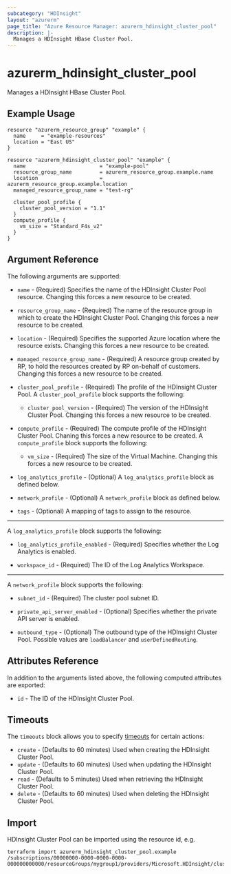 ```yaml
---
subcategory: "HDInsight"
layout: "azurerm"
page_title: "Azure Resource Manager: azurerm_hdinsight_cluster_pool"
description: |-
  Manages a HDInsight HBase Cluster Pool.
---
```


# azurerm_hdinsight_cluster_pool

Manages a HDInsight HBase Cluster Pool.

## Example Usage

```hcl
resource "azurerm_resource_group" "example" {
  name     = "example-resources"
  location = "East US"
}

resource "azurerm_hdinsight_cluster_pool" "example" {
  name                        = "example-pool"
  resource_group_name         = azurerm_resource_group.example.name
  location                    = azurerm_resource_group.example.location
  managed_resource_group_name = "test-rg"

  cluster_pool_profile {
    cluster_pool_version = "1.1"
  }
  compute_profile {
    vm_size = "Standard_F4s_v2"
  }
}
```

## Argument Reference
The following arguments are supported:

* `name` - (Required) Specifies the name of the HDInsight Cluster Pool resource. Changing this forces a new resource to be created.

* `resource_group_name` - (Required) The name of the resource group in which to create the HDInsight Cluster Pool. Changing this forces a new resource to be created.

* `location` - (Required) Specifies the supported Azure location where the resource exists. Changing this forces a new resource to be created.

* `managed_resource_group_name` - (Required) A resource group created by RP, to hold the resources created by RP on-behalf of customers. Changing this forces a new resource to be created.

* `cluster_pool_profile` - (Required) The profile of the HDInsight Cluster Pool. A `cluster_pool_profile` block supports the following:

  * `cluster_pool_version` - (Required) The version of the HDInsight Cluster Pool. Changing this forces a new resource to be created.

* `compute_profile` - (Required) The compute profile of the HDInsight Cluster Pool. Chaning this forces a new resource to be created. A `compute_profile` block supports the following:
    
  * `vm_size` - (Required) The size of the Virtual Machine. Changing this forces a new resource to be created.

* `log_analytics_profile` - (Optional) A `log_analytics_profile` block as defined below.

* `network_profile` - (Optional) A `network_profile` block as defined below.

* `tags` - (Optional) A mapping of tags to assign to the resource.

---

A `log_analytics_profile` block supports the following:

* `log_analytics_profile_enabled` - (Required) Specifies whether the Log Analytics is enabled.

* `workspace_id` - (Required) The ID of the Log Analytics Workspace.

---

A `network_profile` block supports the following:

* `subnet_id` - (Required) The cluster pool subnet ID.

* `private_api_server_enabled` - (Optional) Specifies whether the private API server is enabled.

* `outbound_type` - (Optional) The outbound type of the HDInsight Cluster Pool. Possible values are `loadBalancer` and `userDefinedRouting`.

## Attributes Reference

In addition to the arguments listed above, the following computed attributes are exported:

* `id` - The ID of the HDInsight Cluster Pool.

## Timeouts

The `timeouts` block allows you to specify [timeouts](https://www.terraform.io/language/resources/syntax#operation-timeouts) for certain actions:

* `create` - (Defaults to 60 minutes) Used when creating the HDInsight Cluster Pool.
* `update` - (Defaults to 60 minutes) Used when updating the HDInsight Cluster Pool.
* `read` - (Defaults to 5 minutes) Used when retrieving the HDInsight Cluster Pool.
* `delete` - (Defaults to 60 minutes) Used when deleting the HDInsight Cluster Pool.

## Import

HDInsight Cluster Pool can be imported using the resource id, e.g.

```shell
terraform import azurerm_hdinsight_cluster_pool.example /subscriptions/00000000-0000-0000-0000-000000000000/resourceGroups/mygroup1/providers/Microsoft.HDInsight/clusterPools/myclusterpool1
```
